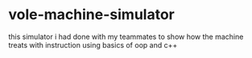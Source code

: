# vole-machine-simulator
this simulator i had done with my teammates to show how the machine treats with instruction using basics of oop and c++
